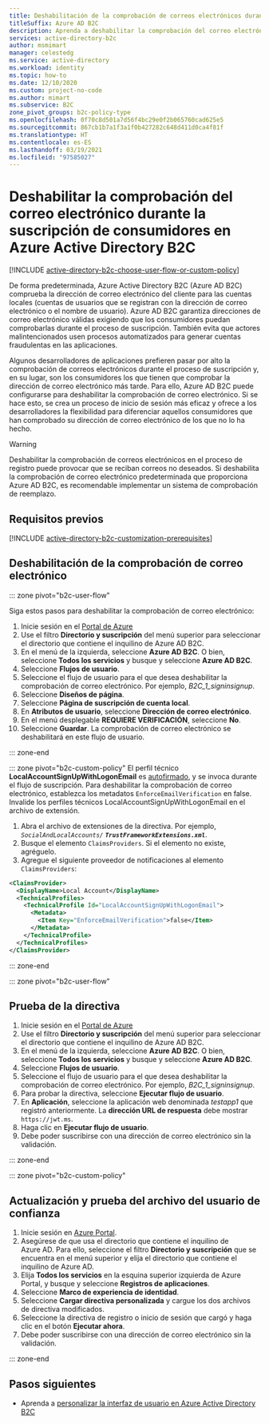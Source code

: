 ```yaml
---
title: Deshabilitación de la comprobación de correos electrónicos durante la suscripción de consumidores
titleSuffix: Azure AD B2C
description: Aprenda a deshabilitar la comprobación del correo electrónico durante la suscripción de consumidores en Azure Active Directory B2C.
services: active-directory-b2c
author: msmimart
manager: celestedg
ms.service: active-directory
ms.workload: identity
ms.topic: how-to
ms.date: 12/10/2020
ms.custom: project-no-code
ms.author: mimart
ms.subservice: B2C
zone_pivot_groups: b2c-policy-type
ms.openlocfilehash: 0f70c8d501a7d56f4bc29e0f2b065760cad625e5
ms.sourcegitcommit: 867cb1b7a1f3a1f0b427282c648d411d0ca4f81f
ms.translationtype: HT
ms.contentlocale: es-ES
ms.lasthandoff: 03/19/2021
ms.locfileid: "97585027"
---
```

# <a name="disable-email-verification-during-customer-sign-up-in-azure-active-directory-b2c"></a>Deshabilitar la comprobación del correo electrónico durante la suscripción de consumidores en Azure Active Directory B2C

[!INCLUDE [active-directory-b2c-choose-user-flow-or-custom-policy](../../includes/active-directory-b2c-choose-user-flow-or-custom-policy.md)]

De forma predeterminada, Azure Active Directory B2C (Azure AD B2C) comprueba la dirección de correo electrónico del cliente para las cuentas locales (cuentas de usuarios que se registran con la dirección de correo electrónico o el nombre de usuario). Azure AD B2C garantiza direcciones de correo electrónico válidas exigiendo que los consumidores puedan comprobarlas durante el proceso de suscripción. También evita que actores malintencionados usen procesos automatizados para generar cuentas fraudulentas en las aplicaciones.

Algunos desarrolladores de aplicaciones prefieren pasar por alto la comprobación de correos electrónicos durante el proceso de suscripción y, en su lugar, son los consumidores los que tienen que comprobar la dirección de correo electrónico más tarde. Para ello, Azure AD B2C puede configurarse para deshabilitar la comprobación de correo electrónico. Si se hace esto, se crea un proceso de inicio de sesión más eficaz y ofrece a los desarrolladores la flexibilidad para diferenciar aquellos consumidores que han comprobado su dirección de correo electrónico de los que no lo ha hecho.

> [!WARNING]
> Deshabilitar la comprobación de correos electrónicos en el proceso de registro puede provocar que se reciban correos no deseados. Si deshabilita la comprobación de correo electrónico predeterminada que proporciona Azure AD B2C, es recomendable implementar un sistema de comprobación de reemplazo.

## <a name="prerequisites"></a>Requisitos previos

[!INCLUDE [active-directory-b2c-customization-prerequisites](../../includes/active-directory-b2c-customization-prerequisites.md)]
## <a name="disable-email-verification"></a>Deshabilitación de la comprobación de correo electrónico

::: zone pivot="b2c-user-flow"

Siga estos pasos para deshabilitar la comprobación de correo electrónico:

1. Inicie sesión en el [Portal de Azure](https://portal.azure.com)
1. Use el filtro **Directorio y suscripción** del menú superior para seleccionar el directorio que contiene el inquilino de Azure AD B2C.
1. En el menú de la izquierda, seleccione **Azure AD B2C**. O bien, seleccione **Todos los servicios** y busque y seleccione **Azure AD B2C**.
1. Seleccione **Flujos de usuario**.
1. Seleccione el flujo de usuario para el que desea deshabilitar la comprobación de correo electrónico. Por ejemplo, *B2C_1_signinsignup*.
1. Seleccione **Diseños de página**.
1. Seleccione **Página de suscripción de cuenta local**.
1. En **Atributos de usuario**, seleccione **Dirección de correo electrónico**.
1. En el menú desplegable **REQUIERE VERIFICACIÓN**, seleccione **No**.
1. Seleccione **Guardar**. La comprobación de correo electrónico se deshabilitará en este flujo de usuario.

::: zone-end

::: zone pivot="b2c-custom-policy"
El perfil técnico **LocalAccountSignUpWithLogonEmail** es [autofirmado](self-asserted-technical-profile.md), y se invoca durante el flujo de suscripción. Para deshabilitar la comprobación de correo electrónico, establezca los metadatos `EnforceEmailVerification` en false. Invalide los perfiles técnicos LocalAccountSignUpWithLogonEmail en el archivo de extensión. 

1. Abra el archivo de extensiones de la directiva. Por ejemplo, <em>`SocialAndLocalAccounts/` **`TrustFrameworkExtensions.xml`**</em>.
1. Busque el elemento `ClaimsProviders`. Si el elemento no existe, agréguelo.
1. Agregue el siguiente proveedor de notificaciones al elemento `ClaimsProviders`:

```xml
<ClaimsProvider>
  <DisplayName>Local Account</DisplayName>
  <TechnicalProfiles>
    <TechnicalProfile Id="LocalAccountSignUpWithLogonEmail">
      <Metadata>
        <Item Key="EnforceEmailVerification">false</Item>
      </Metadata>
    </TechnicalProfile>
  </TechnicalProfiles>
</ClaimsProvider>
```
::: zone-end

::: zone pivot="b2c-user-flow"

## <a name="test-your-policy"></a>Prueba de la directiva 

1. Inicie sesión en el [Portal de Azure](https://portal.azure.com)
1. Use el filtro **Directorio y suscripción** del menú superior para seleccionar el directorio que contiene el inquilino de Azure AD B2C.
1. En el menú de la izquierda, seleccione **Azure AD B2C**. O bien, seleccione **Todos los servicios** y busque y seleccione **Azure AD B2C**.
1. Seleccione **Flujos de usuario**.
1. Seleccione el flujo de usuario para el que desea deshabilitar la comprobación de correo electrónico. Por ejemplo, *B2C_1_signinsignup*.
1. Para probar la directiva, seleccione **Ejecutar flujo de usuario**.
1. En **Aplicación**, seleccione la aplicación web denominada *testapp1* que registró anteriormente. La **dirección URL de respuesta** debe mostrar `https://jwt.ms`.
1. Haga clic en **Ejecutar flujo de usuario**.
1. Debe poder suscribirse con una dirección de correo electrónico sin la validación.

::: zone-end

::: zone pivot="b2c-custom-policy"

## <a name="update-and-test-the-relying-party-file"></a>Actualización y prueba del archivo del usuario de confianza

1. Inicie sesión en [Azure Portal](https://portal.azure.com).
1. Asegúrese de que usa el directorio que contiene el inquilino de Azure AD. Para ello, seleccione el filtro **Directorio y suscripción** que se encuentra en el menú superior y elija el directorio que contiene el inquilino de Azure AD.
1. Elija **Todos los servicios** en la esquina superior izquierda de Azure Portal, y busque y seleccione **Registros de aplicaciones**.
1. Seleccione **Marco de experiencia de identidad**.
1. Seleccione **Cargar directiva personalizada** y cargue los dos archivos de directiva modificados.
1. Seleccione la directiva de registro o inicio de sesión que cargó y haga clic en el botón **Ejecutar ahora**.
1. Debe poder suscribirse con una dirección de correo electrónico sin la validación.

::: zone-end


## <a name="next-steps"></a>Pasos siguientes

- Aprenda a [personalizar la interfaz de usuario en Azure Active Directory B2C](customize-ui-with-html.md)

